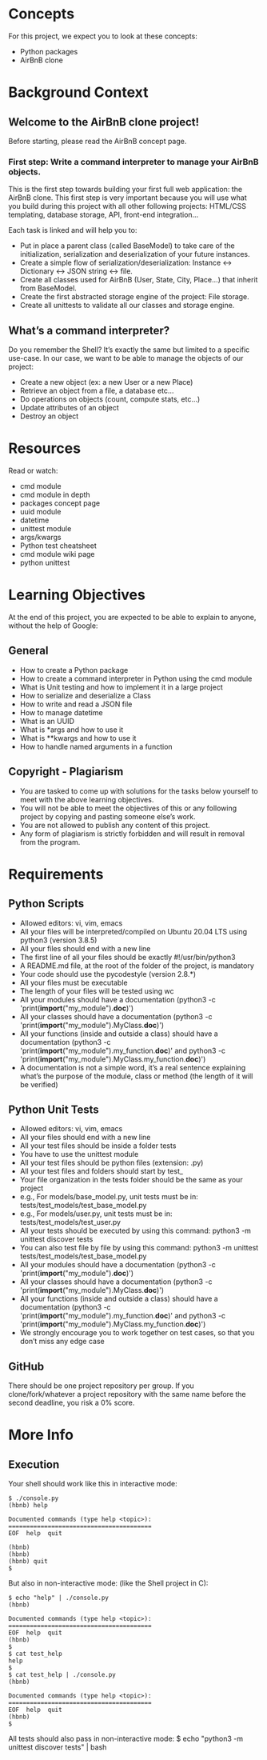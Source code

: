 # Concepts
For this project, we expect you to look at these concepts:

  * Python packages
  * AirBnB clone

# Background Context
## Welcome to the AirBnB clone project!
Before starting, please read the AirBnB concept page.
### First step: Write a command interpreter to manage your AirBnB objects.
This is the first step towards building your first full web application: the AirBnB clone. This first step is very important because you will use what you build during this project with all other following projects: HTML/CSS templating, database storage, API, front-end integration…

Each task is linked and will help you to:

  * Put in place a parent class (called BaseModel) to take care of the initialization, serialization and deserialization of your future instances.
  * Create a simple flow of serialization/deserialization: Instance <-> Dictionary <-> JSON string <-> file.
  * Create all classes used for AirBnB (User, State, City, Place…) that inherit from BaseModel.
  * Create the first abstracted storage engine of the project: File storage.
  * Create all unittests to validate all our classes and storage engine.

## What’s a command interpreter?
Do you remember the Shell? It’s exactly the same but limited to a specific use-case. In our case, we want to be able to manage the objects of our project:

  * Create a new object (ex: a new User or a new Place)
  * Retrieve an object from a file, a database etc…
  * Do operations on objects (count, compute stats, etc…)
  * Update attributes of an object
  * Destroy an object

# Resources
Read or watch:

  * cmd module
  * cmd module in depth
  * packages concept page
  * uuid module
  * datetime
  * unittest module
  * args/kwargs
  * Python test cheatsheet
  * cmd module wiki page
  * python unittest

# Learning Objectives
At the end of this project, you are expected to be able to explain to anyone, without the help of Google:

## General
  
  * How to create a Python package
  * How to create a command interpreter in Python using the cmd module
  * What is Unit testing and how to implement it in a large project
  * How to serialize and deserialize a Class
  * How to write and read a JSON file
  * How to manage datetime
  * What is an UUID
  * What is *args and how to use it
  * What is **kwargs and how to use it
  * How to handle named arguments in a function

## Copyright - Plagiarism

  * You are tasked to come up with solutions for the tasks below yourself to meet with the above learning objectives.
  * You will not be able to meet the objectives of this or any following project by copying and pasting someone else’s work.
  * You are not allowed to publish any content of this project.
  * Any form of plagiarism is strictly forbidden and will result in removal from the program.

# Requirements

## Python Scripts

  * Allowed editors: vi, vim, emacs
  * All your files will be interpreted/compiled on Ubuntu 20.04 LTS using python3 (version 3.8.5)
  * All your files should end with a new line
  * The first line of all your files should be exactly #!/usr/bin/python3
  * A README.md file, at the root of the folder of the project, is mandatory
  * Your code should use the pycodestyle (version 2.8.*)
  * All your files must be executable
  * The length of your files will be tested using wc
  * All your modules should have a documentation (python3 -c 'print(__import__("my_module").__doc__)')
  * All your classes should have a documentation (python3 -c 'print(__import__("my_module").MyClass.__doc__)')
  * All your functions (inside and outside a class) should have a documentation (python3 -c 'print(__import__("my_module").my_function.__doc__)' and python3 -c 'print(__import__("my_module").MyClass.my_function.__doc__)')
  * A documentation is not a simple word, it’s a real sentence explaining what’s the purpose of the module, class or method (the length of it will be verified)

## Python Unit Tests

  * Allowed editors: vi, vim, emacs
  * All your files should end with a new line
  * All your test files should be inside a folder tests
  * You have to use the unittest module
  * All your test files should be python files (extension: .py)
  * All your test files and folders should start by test_
  * Your file organization in the tests folder should be the same as your project
  * e.g., For models/base_model.py, unit tests must be in: tests/test_models/test_base_model.py
  * e.g., For models/user.py, unit tests must be in: tests/test_models/test_user.py
  * All your tests should be executed by using this command: python3 -m unittest discover tests
  * You can also test file by file by using this command: python3 -m unittest tests/test_models/test_base_model.py
  * All your modules should have a documentation (python3 -c 'print(__import__("my_module").__doc__)')
  * All your classes should have a documentation (python3 -c 'print(__import__("my_module").MyClass.__doc__)')
  * All your functions (inside and outside a class) should have a documentation (python3 -c         'print(__import__("my_module").my_function.__doc__)' and python3 -c 'print(__import__("my_module").MyClass.my_function.__doc__)')
  * We strongly encourage you to work together on test cases, so that you don’t miss any edge case

## GitHub
There should be one project repository per group. If you clone/fork/whatever a project repository with the same name before the second deadline, you risk a 0% score.

# More Info

## Execution
Your shell should work like this in interactive mode:


```shell
$ ./console.py
(hbnb) help

Documented commands (type help <topic>):
========================================
EOF  help  quit

(hbnb) 
(hbnb) 
(hbnb) quit
$
```

But also in non-interactive mode: (like the Shell project in C):

```shell
$ echo "help" | ./console.py
(hbnb)

Documented commands (type help <topic>):
========================================
EOF  help  quit
(hbnb) 
$
$ cat test_help
help
$
$ cat test_help | ./console.py
(hbnb)

Documented commands (type help <topic>):
========================================
EOF  help  quit
(hbnb) 
$
```

All tests should also pass in non-interactive mode: $ echo "python3 -m unittest discover tests" | bash
